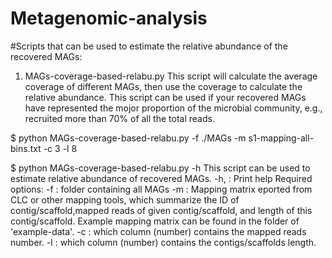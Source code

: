 # Metagenomic-analysis
#Scripts that can be used to estimate the relative abundance of the recovered MAGs:
1. MAGs-coverage-based-relabu.py
This script will calculate the average coverage of different MAGs, then use the coverage to calculate the relative abundance. This script can be used if your recovered MAGs have represented the mojor proportion of the microbial community, e.g., recruited more than   70% of all the total reads.

$ python MAGs-coverage-based-relabu.py -f ./MAGs -m s1-mapping-all-bins.txt -c 3 -l 8

$ python MAGs-coverage-based-relabu.py -h
This script can be used to estimate relative abundance of recovered MAGs.
-h,  : Print help
Required options:
-f   : folder containing all MAGs
-m   : Mapping matrix eported from CLC or other mapping tools, which summarize the ID of contig/scaffold,mapped reads of given contig/scaffold, and length of this contig/scaffold. Example mapping matrix can be found in the folder of 'example-data'.
-c   : which column (number) contains the mapped reads number.
-l   : which column (number) contains the contigs/scaffolds length.
